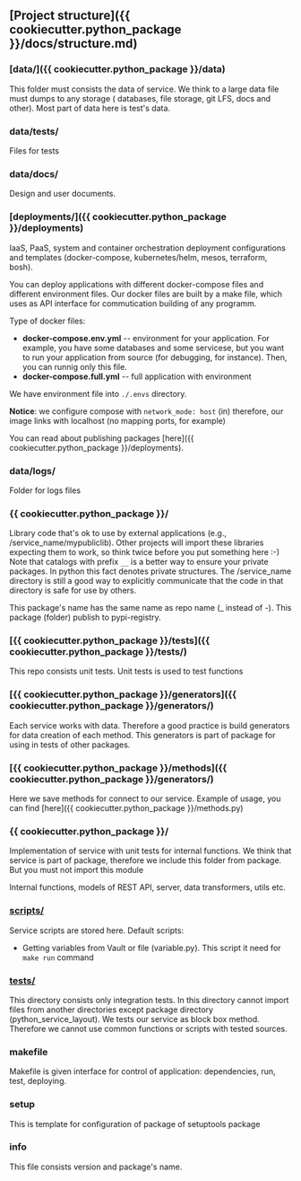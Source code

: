 ## [Project structure]({{ cookiecutter.python_package }}/docs/structure.md)

### [data/]({{ cookiecutter.python_package }}/data)

This folder must consists the data of service. We think to a large data file must dumps to any storage (
databases, file storage, git LFS, docs and other). Most part of data here is test's data.

### data/tests/

Files for tests

### data/docs/

Design and user documents.

### [deployments/]({{ cookiecutter.python_package }}/deployments)

IaaS, PaaS, system and container orchestration deployment configurations and templates (docker-compose, kubernetes/helm,
mesos, terraform, bosh).

You can deploy applications with different docker-compose files and different environment files. Our docker files are built by a make file, which uses as API interface for commutication building of any programm.

Type of docker files:

* **docker-compose.env.yml** -- environment for your application. For example, you have some databases and some servicese, but you want to run your application from source (for debugging, for instance). Then, you can runnig only this file.
* **docker-compose.full.yml** -- full application with environment

We have environment file into `./.envs` directory.

**Notice**: we configure compose with `network_mode: host` (in) therefore, our image links with localhost (no mapping ports, for example)

You can read about publishing packages [here]({{ cookiecutter.python_package }}/deployments).

### data/logs/

Folder for logs files 

### {{ cookiecutter.python_package }}/ 

Library code that's ok to use by external applications (e.g., /service_name/mypubliclib). Other projects will
import these libraries expecting them to work, so think twice before you put something here :-) Note that catalogs with prefix `__` is a better way to ensure your private packages. In python this fact denotes private structures. The 
/service_name directory is still a good way to explicitly communicate that the code in that directory is safe 
for use by others.

This package's name has the same name as repo name (_ instead of -). This package (folder) publish to pypi-registry.

### [{{ cookiecutter.python_package }}/tests]({{ cookiecutter.python_package }}/tests/)

This repo consists unit tests. Unit tests is used to test functions

### [{{ cookiecutter.python_package }}/generators]({{ cookiecutter.python_package }}/generators/)

Each service works with data. Therefore a good practice is build generators for data creation of each method. This generators is part of package for using in tests of other packages.

### [{{ cookiecutter.python_package }}/methods]({{ cookiecutter.python_package }}/generators/)

Here we save methods for connect to our service. Example of usage, you can find [here]({{ cookiecutter.python_package }}/methods.py)

### {{ cookiecutter.python_package }}/
 
Implementation of service with unit tests for internal functions. We think that service is part of package, 
therefore we include this folder from package. But you must not import this module

Internal functions, models of REST API, server, data transformers, utils etc.

### [scripts/](scripts)

Service scripts are stored here. Default scripts:

- Getting variables from Vault or file (variable.py). This script it need for `make run` command

### [tests/](tests)

This directory consists only integration tests. In this directory cannot import files from another directories except 
package directory (python_service_layout). We tests our service as block box method. Therefore we cannot use common 
functions or scripts with tested sources.

### makefile

Makefile is given interface for control of application: dependencies, run, test, deploying.
  
### setup

This is template for configuration of package of setuptools package
  
### info

This file consists version and package's name.
